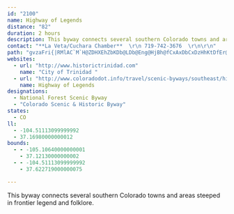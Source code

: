 ```yaml
---
id: "2100"
name: Highway of Legends
distance: "82"
duration: 2 hours
description: This byway connects several southern Colorado towns and areas steeped in frontier legend and folklore.
contact: "**La Veta/Cuchara Chamber**  \r\n 719-742-3676  \r\n\r\n"
path: "gvzaFri{|RMlAC`M`H@ZDHXEhZbKDb@LDb@Eng@HjBh@fCxAxDbCxDzHhKtDfEr@fAnH~NlLvOpHlJ~@fBpI`TpBzInBhMZzCR|Hc@~QB|BPzCv@`E`BxDjBxCbGlIrAnC~AdGb@lDNzBDvCWzg@a@fMe@~CmBhGmAjCiJtQgAbBsCjDiQjQ{AvBwAdCcAbCeCxIuFnT_ChOoCj\\SlE?~EXlFVlBz@jDrAfD`\\vm@hEfHrClCjG~C~JfEdEfChCpBzFdFlEnBlIjCvKxDhMzFhClB`AdArKtObB~AxBzAbBp@zLrCfI`C|@`@n@p@rBlCd@jATlA\\~BDtC?lI]lFK`GH~IZxBn@rCp@vRn@dE~@lClAlBnA`AnDbBlBbBvIjLb@n@x@pB~@rErCbRvEl^XdDXtF?dA^xD?~AStBeA`HY|@mAlBcGjGiAlBcFtLwBfEm@nBGp@ExBLtIpAdLrAbHJrABlASbCuApH}DxKSr@U`CCbCHfAbBtOh@fO@zAYtKL`KCzHK~AwEnQe@xD?~CxA`HbF`L|DzK\\h@f@jBRvADtCUnJHvErAjLtBdJx@zDXpBDlBKtDs@vGU|E_@lQDhJJxAfBnKhAzInA~KbAtPPlBpA`H@rAMdHW`FmBjTi@~Ke@d]BbBMnWUfIWrCaBlLQxCKhEuA~IAfBD~@ZxBbAnDfE`RZj@|AxHbI~[n@hDNjC?zAi@dD{@vCe@vFDpDNzANlEM~FiCzPuBnPy@lEeBhFwAlDcFlGkB~Cu@~@mEdFuApDyB~HsBfLOxEMhS[lEy@hF_@~CmAjWSjAe@~AoAlD_Nd[eBrGgEjRcClNUlBIvCSl\\l@lCj@xA|@~A~BrD\\v@d@hAhBlIlAdChAtAdA~@t@b@tFzBx@j@x@r@nAjBxFvY\\tCHlCeAhSSzGi@~EsCxKm@fDyCpWcB`Eo@pBUbC{AnZB`MKtCqBtOkBdMwElWYjCEdCi@nD{G|VgAvBwBtB_QlNsBlB}@~@iAfBeBrEiA`HsAlNcAbIeKfc@_CzVc@lCk@xAw@rAe@vAiB`Ji@lBu@fBkLzTWr@[rB?nGUpDgEjQo@dBsDhGi@pAi@fBi@rDi@jGe@fJUlAoJdXuDfH{GhYmChK_@dCIzAOxF@tLQ~DmFl_@_@pAuFtK_@`BUbDe@zMsA|S?rBx@zEd@rE|ArXj@|ElC|OBjAChHlCfP|DpT^dEbBlV`@bC`BhFTjDD~ELnBXjCnCnQrCzn@lBp[GnU`@pUPzA\\vAlFtNxBvJr@lEDlEmA|y@HbCRrAbA`Dn@fAlH~IrB`ErAnEn@dEH~ADzr@AzFSxAqB~EyGhRi@d@uMjHu@VwAFeKaA_B?sFjAeK`BiRjBcEn@yx@fOyAH}A_@mA}@g@y@g@_@mBa@o@@aLvCeAHcA?cC[}ES_ANc@VeRzMmAv@o@RsAIoA_AmLiPqCcCgFsDo@Yi@Iw@DqSrCwDv@yB`AwCxBcCxBoLtN_E`E_CxDc@d@u@@m@Gi@YiCqBmGcDyB_Bc@WiAGi@D]N{@r@}BvCeAr@uK_@gF?wMjBaDTo]GeCQiA[{OaJm@WeCg@{TJgLXiBJePfC_BNwACoPsC}@_@u@k@iAqA{MwQi@m@s@QaMl@iCh@wG`CgEfAoB?}@MsADgALuCr@o@?e@KsDyA_ADcHdBe@Dk@Sg@_@[eA?s@Jy@x@yB~@kBjCsEzQeT|BsBbHyEnMgKbBmAjIsEhCqBrAoCbAuEIw@c@m@sGsAaBKkC@kHJmBReBv@s@l@cGzGeJ~F}Bl@cFv@iElBsCdAuHzB{J~Do@@_Do@m@Ck@J}DrA_N~C{L_Ao@LaBbA}I`H_DlBqf@jUyA`@sTvDiAFqNS{H~@{@j@wArBoBlAwHlH}BjAaBR_Dt@cEdCaEdAcFj@_B^{JnFeExAcLtBiB|@yCxB}@Z{QEeFpA_FfB}WlKyOtHyAb@uMfBaFdA}JrCyBnAcB~AmA~A}N|X}A~BYd@gFhEcExFsDfGq@~AyE`OcDrGIhAHr@b@v@rApAb@n@Lh@HfAEl@Ud@mCnD}AbFmGbHoAfBsAjCwCxCiBfCu@jAY`AYdD_@~@i@`@aGf@g@VwAlCcAjC_@hEwBdGqAfGIx@Hv@n@zADVKz@MXo@X_@Ak@w@Wy@IaC|@oKEe@S]{@Ya@PQXeA~FQZe@p@cB~@Yl@Kj@GrB_@l@i@J{@CgFa@_@Dq@f@SdAC^Jd@R`@|@j@Zl@CxAQj@]`CBx@HRrFjHNZFd@Gd@c@~@aAQiBaBs@YcB]wI{@kMYwEy@mBCiCh@}FlBkN`DcC~AeK`MqCzCkB~AWJ{BrBw@dAgBlDaArAeA`AkGdEgChCg@|@uA~AaB`AiAJiDSaDFu@GcDiAaG^_Ci@}DL}Dr@{Cm@oHQsPyAaFm@cESsJRaFCwCVwMe@_LgB_Cq@sBmAsCgC_Bq@i@a@eByBsF{H{@yAQy@kBsB{OgKmBeA_DgCs@_AmAkC_B{AuOgJmDyA_@_@s@mAmBsHy@gA{CaDYQi@GiEFaHQ_BM{D{@uJ{@uDmAqD[_@QqJ{Ii@wAOmAOcHXyChAyFHsAcDaH{DmHiCgDoCwAi@c@aWa_@o@u@i@_@_A]eCo@kGi@s@{@mF{IUeACgABaIs@_HUsAqCeGWaBKmAVaDE_AoBaFwA}AQa@Qw@E{CSmBMkA[s@_D_Di@s@}@kBuAmByCaC}AsCsCyCoBmA}UoPmGmF{IgFeQ{MeHkC}Ay@iGgLgHqKoB_C}L_L}@i@}@]_AKgEGaCWcGoByASiA?iCRyAXaFZuM^gHOaF^kACe@KiQuEg@a@{@eBsAaGc@q@k@_@sUoFo@EaIRaB?oKyBa@WmF{IyAsBiD{CaEmCwDwAyT{GcgAs[_Ci@oCOsd@Ym}@O{ASkA{ASeBe@sm@Uy@m@a@eAScSCCaMoSOe\\EmFK{_@?sDMiCk@wCyAcB{AkBiCy@aB_Nee@eA}CkBeD{ByBgCyAyE}@gDMgSEoCOsBq@uAq@w@g@_BwAm@u@iBgDu@eCiSsgAsAaGyXq`AcAwCyAmDgd@ky@mKiRyAqAi@_AoAqGqi@}fBiDgIqUc]yDaFqx@e|@_CaDiC_FcAeCwx@e}Bo@_EYaDy@iUo@uUKwNNyn@YgGi@uCsFoPiByE}CgFiBkCgi@un@iCmDmAgCq@{B{AqHIsAeDafAcCmo@}@yI{@cG}AmI}CoLcCkGcTof@mCyGsFuPsCgL{GkUwDuOa@sDEuMOkCaBiIiWmm@wMuTcAuBcAaFcCkJ}XwmA"
websites:
  - url: "http://www.historictrinidad.com"
    name: "City of Trinidad "
  - url: "http://www.coloradodot.info/travel/scenic-byways/southeast/highway-legends"
    name: Highway of Legends
designations:
  - National Forest Scenic Byway
  - "Colorado Scenic & Historic Byway"
states:
  - CO
ll:
  - -104.51113099999992
  - 37.16980000000012
bounds:
  - - -105.10640000000001
    - 37.12130000000002
  - - -104.51113099999992
    - 37.622719000000075

---
```


This byway connects several southern Colorado towns and areas steeped in frontier legend and folklore.
